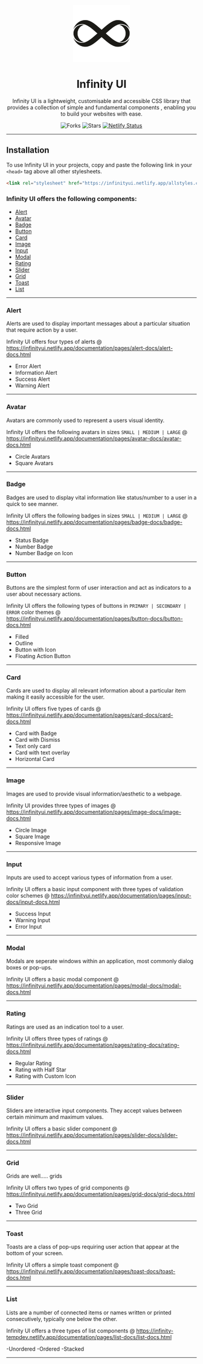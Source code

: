 <div align="center">

<img alt="logo" src="/images/infinity-logo.png" width="150px" height="150px" />

# Infinity UI

Infinity UI is a lightweight, customisable and accessible CSS library that provides a collection of simple and fundamental components , enabling you to build your websites with ease.

![Forks](https://img.shields.io/github/forks/NtshVrm/component-library)
![Stars](https://img.shields.io/github/forks/NtshVrm/component-library)
[![Netlify Status](https://api.netlify.com/api/v1/badges/a1fe7d1f-75e9-4c30-bd3a-8df76d74c08c/deploy-status)](https://app.netlify.com/sites/infinityui/deploys)

</div>

---

## Installation

To use Infinity UI in your projects, copy and paste the following link in your `<head>` tag above all other stylesheets.

```html
<link rel="stylesheet" href="https://infinityui.netlify.app/allstyles.css" />
```

### Infinity UI offers the following components:

- [Alert](#alert)
- [Avatar](#avatar)
- [Badge](#badge)
- [Button](#button)
- [Card](#card)
- [Image](#image)
- [Input](#input)
- [Modal](#modal)
- [Rating](#rating)
- [Slider](#slider)
- [Grid](#grid)
- [Toast](#toast)
- [List](#list)

---

### Alert

Alerts are used to display important messages about a particular situation that require action by a user.

Infinity UI offers four types of alerts @ https://infinityui.netlify.app/documentation/pages/alert-docs/alert-docs.html

- Error Alert
- Information Alert
- Success Alert
- Warning Alert

---

### Avatar

Avatars are commonly used to represent a users visual identity.

Infinity UI offers the following avatars in sizes `SMALL | MEDIUM | LARGE` @ https://infinityui.netlify.app/documentation/pages/avatar-docs/avatar-docs.html

- Circle Avatars
- Square Avatars

---

### Badge

Badges are used to display vital information like status/number to a user in a quick to see manner.

Infinity UI offers the following badges in sizes `SMALL | MEDIUM | LARGE` @ https://infinityui.netlify.app/documentation/pages/badge-docs/badge-docs.html

- Status Badge
- Number Badge
- Number Badge on Icon

---

### Button

Buttons are the simplest form of user interaction and act as indicators to a user about necessary actions.

Infinity UI offers the following types of buttons in `PRIMARY | SECONDARY | ERROR` color themes @ https://infinityui.netlify.app/documentation/pages/button-docs/button-docs.html

- Filled
- Outline
- Button with Icon
- Floating Action Button

---

### Card

Cards are used to display all relevant information about a particular item making it easily accessible for the user.

Infinity UI offers five types of cards @ https://infinityui.netlify.app/documentation/pages/card-docs/card-docs.html

- Card with Badge
- Card with Dismiss
- Text only card
- Card with text overlay
- Horizontal Card

---

### Image

Images are used to provide visual information/aesthetic to a webpage.

Infinity UI provides three types of images @ https://infinityui.netlify.app/documentation/pages/image-docs/image-docs.html

- Circle Image
- Square Image
- Responsive Image

---

### Input

Inputs are used to accept various types of information from a user.

Infinity UI offers a basic input component with three types of validation color schemes @ https://infinityui.netlify.app/documentation/pages/input-docs/input-docs.html

- Success Input
- Warning Input
- Error Input

---

### Modal

Modals are seperate windows within an application, most commonly dialog boxes or pop-ups.

Infinity UI offers a basic modal component @ https://infinityui.netlify.app/documentation/pages/modal-docs/modal-docs.html

---

### Rating

Ratings are used as an indication tool to a user.

Infinity UI offers three types of ratings @ https://infinityui.netlify.app/documentation/pages/rating-docs/rating-docs.html

- Regular Rating
- Rating with Half Star
- Rating with Custom Icon

---

### Slider

Sliders are interactive input components. They accept values between certain minimum and maximum values.

Infinity UI offers a basic slider component @ https://infinityui.netlify.app/documentation/pages/slider-docs/slider-docs.html

---

### Grid

Grids are well..... grids

Infinity UI offers two types of grid components @ https://infinityui.netlify.app/documentation/pages/grid-docs/grid-docs.html

- Two Grid
- Three Grid

---

### Toast

Toasts are a class of pop-ups requiring user action that appear at the bottom of your screen.

Infinity UI offers a simple toast component @ https://infinityui.netlify.app/documentation/pages/toast-docs/toast-docs.html

---

### List

Lists are a number of connected items or names written or printed consecutively, typically one below the other.

Infinity UI offers a three types of list components @ https://infinity-tempdev.netlify.app/documentation/pages/list-docs/list-docs.html

-Unordered
-Ordered
-Stacked

---
